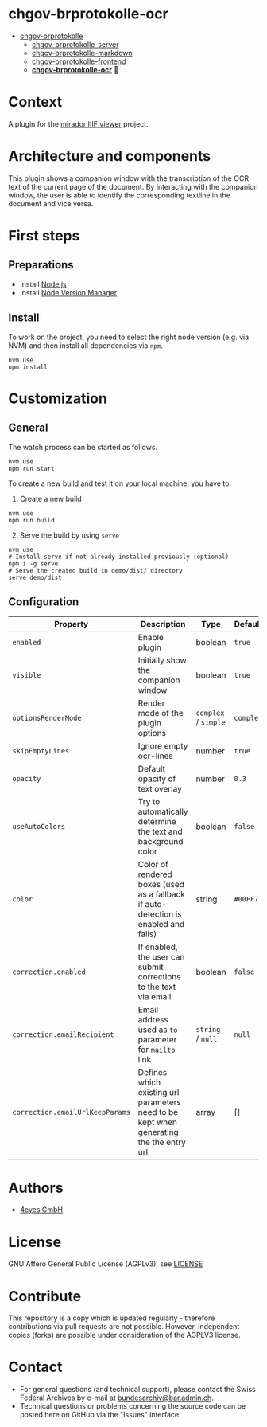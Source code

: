 # chgov-brprotokolle-ocr

- [chgov-brprotokolle](https://github.com/SwissFederalArchives/chgov-brprotokolle)
  - [chgov-brprotokolle-server](https://github.com/SwissFederalArchives/chgov-brprotokolle-server)
  - [chgov-brprotokolle-markdown](https://github.com/SwissFederalArchives/chgov-brprotokolle-markdown)
  - [chgov-brprotokolle-frontend](https://github.com/SwissFederalArchives/chgov-brprotokolle-frontend)
  - **[chgov-brprotokolle-ocr](https://github.com/SwissFederalArchives/chgov-brprotokolle-ocr)** :triangular_flag_on_post:

# Context

A plugin for the [mirador IIIF viewer](https://projectmirador.org/) project.

# Architecture and components

This plugin shows a companion window with the transcription of the OCR text of the current page of the document.
By interacting with the companion window, the user is able to identify the corresponding textline in the document and vice versa.

# First steps

## Preparations

- Install [Node.js](https://nodejs.org/en/)
- Install [Node Version Manager](https://github.com/nvm-sh/nvm)

## Install

To work on the project, you need to select the right node version (e.g. via NVM) and then install all dependencies via `npm`.

```
nvm use
npm install
```

# Customization

## General

The watch process can be started as follows.

```
nvm use
npm run start
```

To create a new build and test it on your local machine, you have to:

1) Create a new build

```
nvm use
npm run build
```
2) Serve the build by using `serve`

```
nvm use
# Install serve if not already installed previously (optional)
npm i -g serve
# Serve the created build in demo/dist/ directory
serve demo/dist
```

## Configuration

| Property | Description | Type | Default |
|---|---|---|---|
| `enabled` | Enable plugin  | boolean | `true` |
| `visible` | Initially show the companion window | boolean | `true` |
| `optionsRenderMode` | Render mode of the plugin options | `complex` / `simple` | `complex` |
| `skipEmptyLines` | Ignore empty ocr-lines | number | `true` |
| `opacity` | Default opacity of text overlay | number | `0.3` |
| `useAutoColors` | Try to automatically determine the text and background color | boolean | `false` |
| `color` | Color of rendered boxes (used as a fallback if auto-detection is enabled and fails) | string | `#00FF7B` |
| `correction.enabled` | If enabled, the user can submit corrections to the text via email | boolean | `false` |
| `correction.emailRecipient` | Email address used as `to` parameter for `mailto` link | `string `/ `null` | `null` |
| `correction.emailUrlKeepParams` | Defines which existing url parameters need to be kept when generating the the entry url | array | [] |

# Authors

- [4eyes GmbH](https://www.4eyes.ch)

# License

GNU Affero General Public License (AGPLv3), see [LICENSE](LICENSE)

# Contribute

This repository is a copy which is updated regularly - therefore contributions via pull requests are not possible. However, independent copies (forks) are possible under consideration of the AGPLV3 license.

# Contact

- For general questions (and technical support), please contact the Swiss Federal Archives by e-mail at bundesarchiv@bar.admin.ch.
- Technical questions or problems concerning the source code can be posted here on GitHub via the "Issues" interface.
